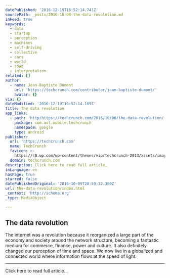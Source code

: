 ```yaml
---
datePublished: '2016-12-19T16:52:14.741Z'
sourcePath: _posts/2016-10-08-the-data-revolution.md
inFeed: true
keywords:
  - data
  - startup
  - perception
  - machines
  - self-driving
  - collective
  - cars
  - world
  - road
  - interpretation
related: []
author:
  - name: Jean-Baptiste Dumont
    url: 'https://techcrunch.com/contributor/jean-baptiste-dumont/'
    avatar: {}
via: {}
dateModified: '2016-12-19T16:52:14.169Z'
title: The data revolution
app_links:
  - path: 'http/https://techcrunch.com/2016/10/06/the-data-revolution/'
    package: com.aol.mobile.techcrunch
    namespace: google
    type: android
publisher:
  url: 'https://techcrunch.com'
  name: TechCrunch
  favicon: >-
    https://s0.wp.com/wp-content/themes/vip/techcrunch-2013/assets/images/favicon.ico
  domain: techcrunch.com
description: Click here to read full article…
inLanguage: en
hasPage: true
starred: false
datePublishedOriginal: '2016-10-09T20:59:32.360Z'
url: the-data-revolution/index.html
_context: 'http://schema.org'
_type: MediaObject

---
```

<article style=""><h1>The data revolution</h1><p>The internet was a revolution because it reorganized a large part of the economy and society around the network structure, becoming a fantastic medium for commerce, finance, power and culture. It also definitely changed our perception of time and space. We now live in a globalized and connected world where information flows at the speed of light.</p></article>

---

Click here to read full article...